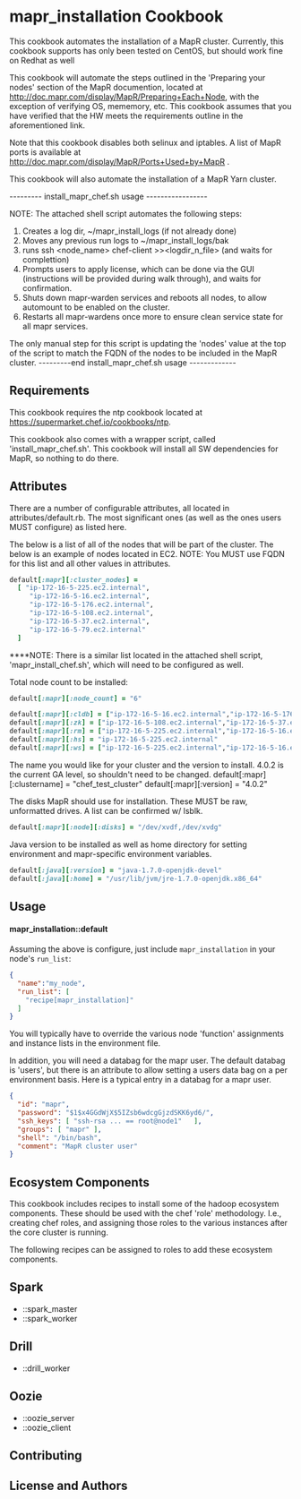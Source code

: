 mapr_installation Cookbook
==========================
This cookbook automates the installation of a MapR cluster. Currently, this cookbook supports has only been tested on CentOS, but should work fine on Redhat as well

This cookbook will automate the steps outlined in the 'Preparing your nodes' section of the MapR documention, located at http://doc.mapr.com/display/MapR/Preparing+Each+Node, with the exception of verifying OS, mememory, etc.  This cookbook assumes that you have verified that the HW meets the requirements outline in the aforementioned link.

Note that this cookbook disables both selinux and iptables.  A list of MapR ports is available at http://doc.mapr.com/display/MapR/Ports+Used+by+MapR .

This cookbook will also automate the installation of a MapR Yarn cluster.


--------- install_mapr_chef.sh usage -----------------

NOTE:  The attached shell script automates the following steps:
  1.  Creates a log dir, ~/mapr_install_logs (if not already done)
  2.  Moves any previous run logs to ~/mapr_install_logs/bak
  3.  runs ssh <node_name> chef-client >><logdir_n_file> (and waits for complettion)
  4.  Prompts users to apply license, which can be done via the GUI (instructions will be provided during walk through), and waits for confirmation.
  5.  Shuts down mapr-warden services and reboots all nodes, to allow automount to be enabled on the cluster.
  6.  Restarts all mapr-wardens once more to ensure clean service state for all mapr services.

The only manual step for this script is updating the 'nodes' value at the top of the script to match the FQDN of the nodes to be included in the MapR cluster.
---------end  install_mapr_chef.sh usage -------------

Requirements
------------
This cookbook requires the ntp cookbook located at https://supermarket.chef.io/cookbooks/ntp.

This cookbook also comes with a wrapper script, called 'install_mapr_chef.sh'.
This cookbook will install all SW dependencies for MapR, so nothing to do there.

Attributes
----------
There are a number of configurable attributes, all located in attributes/default.rb.  The most significant ones (as well as the ones users MUST configure) as listed here.

The below is a list of all of the nodes that will be part of the cluster.  The below is an example of nodes located in EC2.  NOTE:  You MUST use FQDN for this list and all other values in attributes.

```ruby
default[:mapr][:cluster_nodes] =
  [ "ip-172-16-5-225.ec2.internal",
     "ip-172-16-5-16.ec2.internal",
	 "ip-172-16-5-176.ec2.internal",
	 "ip-172-16-5-108.ec2.internal",
	 "ip-172-16-5-37.ec2.internal",
	 "ip-172-16-5-79.ec2.internal"
  ]
```

****NOTE:  There is a similar list located in the attached shell script, 'mapr_install_chef.sh', which will need to be configured as well.


Total node count to be installed:
```ruby
default[:mapr][:node_count] = "6"

default[:mapr][:cldb] = ["ip-172-16-5-16.ec2.internal","ip-172-16-5-176.ec2.internal"]
default[:mapr][:zk] = ["ip-172-16-5-108.ec2.internal","ip-172-16-5-37.ec2.internal","ip-172-16-5-79.ec2.internal"]
default[:mapr][:rm] = ["ip-172-16-5-225.ec2.internal","ip-172-16-5-16.ec2.internal"]
default[:mapr][:hs] = "ip-172-16-5-225.ec2.internal"
default[:mapr][:ws] = ["ip-172-16-5-225.ec2.internal","ip-172-16-5-16.ec2.internal"]
```

The name you would like for your cluster and the version to install. 4.0.2 is the current GA level, so shouldn't need to be changed.
default[:mapr][:clustername] = "chef_test_cluster"
default[:mapr][:version] = "4.0.2"

The disks MapR should use for installation.  These MUST be raw, unformatted drives.  A list can be confirmed w/ lsblk.
```ruby
default[:mapr][:node][:disks] = "/dev/xvdf,/dev/xvdg"
```

Java version to be installed as well as home directory for setting environment and mapr-specific environment variables.
```ruby
default[:java][:version] = "java-1.7.0-openjdk-devel"
default[:java][:home] = "/usr/lib/jvm/jre-1.7.0-openjdk.x86_64"
```



Usage
-----
#### mapr_installation::default

Assuming the above is configure, just include `mapr_installation` in your node's `run_list`:

```json
{
  "name":"my_node",
  "run_list": [
    "recipe[mapr_installation]"
  ]
}
```

You will typically have to override the various node 'function' assignments and instance lists in the environment file.

In addition, you will need a databag for the mapr user.  The default databag is 'users', but there is an attribute to allow setting a users data bag on a per environment basis.  Here is a typical entry in a databag for a mapr user.

```json
{
  "id": "mapr",
  "password": "$1$x4GGdWjX$5IZsb6wdcgGjzdSKK6yd6/",
  "ssh_keys": [ "ssh-rsa ... == root@node1"   ],
  "groups": [ "mapr" ],
  "shell": "/bin/bash",
  "comment": "MapR cluster user"
}
```

## Ecosystem Components

This cookbook includes recipes to install some of the hadoop ecosystem components.  These should be used with the chef 'role' methodology. I.e., creating chef roles, and assigning those roles to the various instances after the core cluster is running.

The following recipes can be assigned to roles to add these ecosystem components.

## Spark

* ::spark_master
* ::spark_worker

## Drill

* ::drill_worker

## Oozie

* ::oozie_server
* ::oozie_client

Contributing
------------

License and Authors
-------------------
